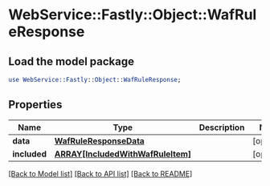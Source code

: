 # WebService::Fastly::Object::WafRuleResponse

## Load the model package
```perl
use WebService::Fastly::Object::WafRuleResponse;
```

## Properties
Name | Type | Description | Notes
------------ | ------------- | ------------- | -------------
**data** | [**WafRuleResponseData**](WafRuleResponseData.md) |  | [optional] 
**included** | [**ARRAY[IncludedWithWafRuleItem]**](IncludedWithWafRuleItem.md) |  | [optional] 

[[Back to Model list]](../README.md#documentation-for-models) [[Back to API list]](../README.md#documentation-for-api-endpoints) [[Back to README]](../README.md)


